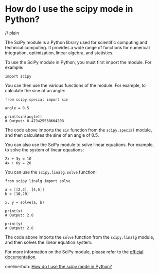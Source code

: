 # How do I use the scipy mode in Python?
// plain

The SciPy module is a Python library used for scientific computing and technical computing. It provides a wide range of functions for numerical integration, optimization, linear algebra, and statistics.

To use the SciPy module in Python, you must first import the module. For example:

```
import scipy
```

You can then use the various functions of the module. For example, to calculate the sine of an angle:

```
from scipy.special import sin

angle = 0.5

print(sin(angle))
# Output: 0.479425538604203
```

The code above imports the `sin` function from the `scipy.special` module, and then calculates the sine of an angle of 0.5.

You can also use the SciPy module to solve linear equations. For example, to solve the system of linear equations:

```
2x + 3y = 10
4x + 6y = 20
```

You can use the `scipy.linalg.solve` function:

```
from scipy.linalg import solve

a = [[2,3], [4,6]]
b = [10,20]

x, y = solve(a, b)

print(x)
# Output: 2.0

print(y)
# Output: 2.0
```

The code above imports the `solve` function from the `scipy.linalg` module, and then solves the linear equation system.

For more information on the SciPy module, please refer to the [official documentation](https://docs.scipy.org/doc/scipy/reference/index.html).

onelinerhub: [How do I use the scipy mode in Python?](https://onelinerhub.com/python-scipy/how-do-i-use-the-scipy-mode-in-python)